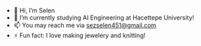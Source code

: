 - 🌸 Hi, I’m Selen
- 🌱 I’m currently studying AI Engineering at Hacettepe University!
- 📫 You may reach me via sezselen451@gmail.com
- ⚡ Fun fact: I love making jewelery and knitting!

<!---
SezSelen/SezSelen is a ✨ special ✨ repository because its `README.md` (this file) appears on your GitHub profile.
You can click the Preview link to take a look at your changes.
--->
